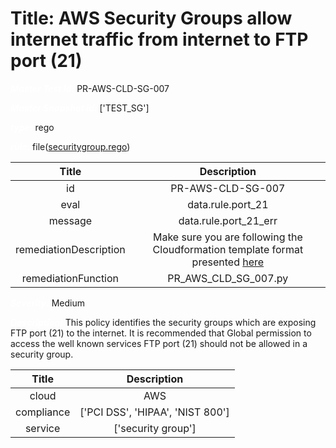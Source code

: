 



# Title: AWS Security Groups allow internet traffic from internet to FTP port (21)


***<font color="white">Master Test Id:</font>*** PR-AWS-CLD-SG-007

***<font color="white">Master Snapshot Id:</font>*** ['TEST_SG']

***<font color="white">type:</font>*** rego

***<font color="white">rule:</font>*** file([securitygroup.rego])  
  
  
  
  

|Title|Description|
| :---: | :---: |
|id|PR-AWS-CLD-SG-007|
|eval|data.rule.port_21|
|message|data.rule.port_21_err|
|remediationDescription|Make sure you are following the Cloudformation template format presented <a href='https://docs.aws.amazon.com/AWSCloudFormation/latest/UserGuide/aws-properties-ec2-security-group.html' target='_blank'>here</a>|
|remediationFunction|PR_AWS_CLD_SG_007.py|


***<font color="white">Severity:</font>*** Medium

***<font color="white">Description:</font>*** This policy identifies the security groups which are exposing FTP port (21) to the internet. It is recommended that Global permission to access the well known services FTP port (21) should not be allowed in a security group.  
  
  

|Title|Description|
| :---: | :---: |
|cloud|AWS|
|compliance|['PCI DSS', 'HIPAA', 'NIST 800']|
|service|['security group']|



[securitygroup.rego]: https://github.com/prancer-io/prancer-compliance-test/tree/master/aws/cloud/securitygroup.rego

